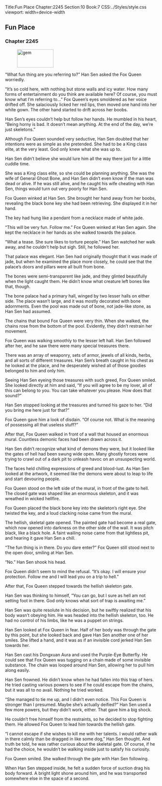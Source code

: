 Title:Fun Place 
Chapter:2245 
Section:10 
Book:7 
CSS:../Styles/style.css 
viewport: width=device-width
  
## Fun Place
### Chapter 2245
  
<figure>
	<img src="../Images/gem.gif" alt="gem" id="gem" width="120" height="60" />
</figure>
  

  
“What fun thing are you referring to?” Han Sen asked the Fox Queen worriedly.

“It’s so cold here, with nothing but stone walls and icy water. How many forms of entertainment do you think are available here? Of course, you must know what I’m referring to…” Fox Queen’s eyes smoldered as her voice drifted off. She salaciously licked her red lips, then moved one hand into her white gown. The other hand started to drift across her boobs.

Han Sen’s eyes couldn’t help but follow her hands. He mumbled in his heart, “Being horny is bad. It doesn’t mean anything. At the end of the day, we’re just skeletons.”

Although Fox Queen sounded very seductive, Han Sen doubted that her intentions were as simple as she pretended. She had to be a King class elite, at the very least. God only knew what she was up to.

Han Sen didn’t believe she would lure him all the way there just for a little cuddle time.

She was a King class elite, so she could be planning anything. She was the wife of General Ghost Bone, and Han Sen didn’t even know if the man was dead or alive. If he was still alive, and he caught his wife cheating with Han Sen, things would turn out very poorly for Han Sen.

Fox Queen winked at Han Sen. She brought her hand away from her boobs, revealing the black bone key she had been retrieving. She displayed it in her hand.

The key had hung like a pendant from a necklace made of white jade.

“This will be very fun. Follow me.” Fox Queen winked at Han Sen again. She kept the necklace in her hands as she walked towards the palace.

“What a tease. She sure likes to torture people.” Han Sen watched her walk away, and he couldn’t help but sigh. Still, he followed her.

That palace was elegant. Han Sen had originally thought that it was made of jade, but when he examined the place more closely, he could see that the palace’s doors and pillars were all built from bone.

The bones were semi-transparent like jade, and they glinted beautifully when the light caught them. He didn’t know what creature left bones like that, though.

The bone palace had a primary hall, winged by two lesser halls on either side. The place wasn’t large, and it was mostly decorated with bone adornments. Even the pool was made out of bone, not jade-like stone, as Han Sen had assumed.

The chains that bound Fox Queen were very thin. When she walked, the chains rose from the bottom of the pool. Evidently, they didn’t restrain her movement.

Fox Queen was walking smoothly to the lesser left hall. Han Sen followed after her, and he saw there were many special treasures there.

There was an array of weaponry, sets of armor, jewels of all kinds, herbs, and all sorts of different treasures. Han Sen’s breath caught in his chest as he looked at the place, and he desperately wished all of those goodies belonged to him and only him.

Seeing Han Sen eyeing those treasures with such greed, Fox Queen smiled. She looked directly at him and said, “If you will agree to be my lover, all of this can belong to you. You can take whatever you please. How does that sound?”

Han Sen stopped looking at the treasures and turned his gaze to her. “Did you bring me here just for that?”

Fox Queen gave him a look of disdain. “Of course not. What is the meaning of possessing all that useless stuff?”

After that, Fox Queen walked in front of a wall that housed an enormous mural. Countless demonic faces had been drawn across it.

Han Sen didn’t recognize what kind of demons they were, but it looked like the gates of hell had been swung wide open. Many ghostly forces were trying to crawl out of a dark pit to unleash havoc on an unsuspecting world.

The faces held chilling expressions of greed and blood-lust. As Han Sen looked at the artwork, it seemed like the demons were about to leap to life and start devouring people.

Fox Queen stood on the left side of the mural, in front of the gate to hell. The closed gate was shaped like an enormous skeleton, and it was wreathed in wicked hellfire.

Fox Queen placed the black bone key into the skeleton’s right eye. She twisted the key, and a loud clacking noise came from the mural.

The hellish, skeletal gate opened. The painted gate had become a real gate, which now opened into darkness on the other side of the wall. It was pitch black, like a black hole. A faint wailing noise came from that lightless pit, and hearing it gave Han Sen a chill.

“The fun thing is in there. Do you dare enter?” Fox Queen still stood next to the open door, smiling at Han Sen.

“No.” Han Sen shook his head.

Fox Queen didn’t seem to mind the refusal. “It’s okay. I will ensure your protection. Follow me and I will lead you on a trip to hell.”

After that, Fox Queen stepped towards the hellish skeleton gate.

Han Sen was thinking to himself, “You can go, but I sure as hell am not setting foot in there. God only knows what sort of trap is awaiting me.”

Han Sen was quite resolute in his decision, but he swiftly realized that his body wasn’t obeying him. He was headed into the hellish skeleton, too. He had no control of his limbs, like he was a puppet on strings.

Han Sen looked at Fox Queen in fear. Half of her body was through the gate by this point, but she looked back and gave Han Sen another one of her smiles. She lifted a hand, and it was as if an invisible cord jerked Han Sen towards her.

Han Sen cast his Dongxuan Aura and used the Purple-Eye Butterfly. He could see that Fox Queen was tugging on a chain made of some invisible substance. The chain was looped around Han Sen, allowing her to pull him along easily.

Han Sen frowned. He didn’t know when he had fallen into this trap of hers. He tried casting various powers to see if he could escape from the chains, but it was all to no avail. Nothing he tried worked.

“She managed to tie me up, and I didn’t even notice. This Fox Queen is stronger than I presumed. Maybe she’s actually deified?” Han Sen used a few more powers, but they didn’t work, either. That gave him a big shock.

He couldn’t free himself from the restraints, so he decided to stop fighting them. He allowed Fox Queen to lead him towards the hellish gate.

“I cannot escape if she wishes to kill me with her talents. I would rather walk in there calmly than be dragged in like some dog,” Han Sen thought. And truth be told, he was rather curious about the skeletal gate. Of course, if he had the choice, he wouldn’t be walking inside just to satisfy his curiosity.

Fox Queen smiled. She walked through the gate with Han Sen following.

When Han Sen stepped inside, he felt a sudden force of suction drag his body forward. A bright light shone around him, and he was transported somewhere else in the space of a second.